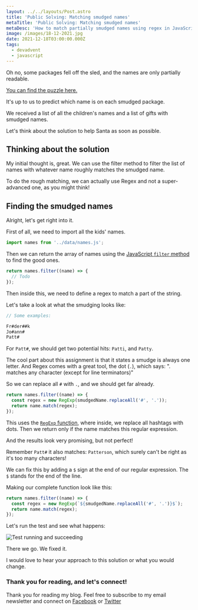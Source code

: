 ```yaml
---
layout: ../../layouts/Post.astro
title: 'Public Solving: Matching smudged names'
metaTitle: 'Public Solving: Matching smudged names'
metaDesc: 'How to match partially smudged names using regex in JavaScript'
image: /images/18-12-2021.jpg
date: 2021-12-18T03:00:00.000Z
tags:
  - devadvent
  - javascript
---
```


Oh no, some packages fell off the sled, and the names are only partially readable.

[You can find the puzzle here.](https://github.com/devadvent/puzzle-7)

It's up to us to predict which name is on each smudged package.

We received a list of all the children's names and a list of gifts with smudged names.

Let's think about the solution to help Santa as soon as possible.

## Thinking about the solution

My initial thought is, great. We can use the filter method to filter the list of names with whatever name roughly matches the smudged name.

To do the rough matching, we can actually use Regex and not a super-advanced one, as you might think!

## Finding the smudged names

Alright, let's get right into it.

First of all, we need to import all the kids' names.

```js
import names from '../data/names.js';
```

Then we can return the array of names using the [JavaScript `filter` method](https://daily-dev-tips.com/posts/javascript-filter-method/) to find the good ones.

```js
return names.filter((name) => {
  // Todo
});
```

Then inside this, we need to define a regex to match a part of the string.

Let's take a look at what the smudging looks like:

```js
// Some examples:

Fr#der##k
Jo#ann#
Patt#
```

For `Patt#`, we should get two potential hits: `Patti`, and `Patty`.

The cool part about this assignment is that it states a smudge is always one letter.
And Regex comes with a great tool, the dot (`.`), which says: ". matches any character (except for line terminators)"

So we can replace all `#` with `.`, and we should get far already.

```js
return names.filter((name) => {
  const regex = new RegExp(smudgedName.replaceAll('#', '.'));
  return name.match(regex);
});
```

This uses the [`RegExp` function](https://developer.mozilla.org/en-US/docs/Web/JavaScript/Guide/Regular_Expressions), where inside, we replace all hashtags with dots.
Then we return only if the name matches this regular expression.

And the results look very promising, but not perfect!

Remember `Patt#` it also matches: `Patterson`, which surely can't be right as it's too many characters!

We can fix this by adding a `$` sign at the end of our regular expression.
The `$` stands for the end of the line.

Making our complete function look like this:

```js
return names.filter((name) => {
  const regex = new RegExp(`${smudgedName.replaceAll('#', '.')}$`);
  return name.match(regex);
});
```

Let's run the test and see what happens:

![Test running and succeeding](https://cdn.hashnode.com/res/hashnode/image/upload/v1638879949599/-qiGC7tav.png)

There we go. We fixed it.

I would love to hear your approach to this solution or what you would change.

### Thank you for reading, and let's connect!

Thank you for reading my blog. Feel free to subscribe to my email newsletter and connect on [Facebook](https://www.facebook.com/DailyDevTipsBlog) or [Twitter](https://twitter.com/DailyDevTips1)
